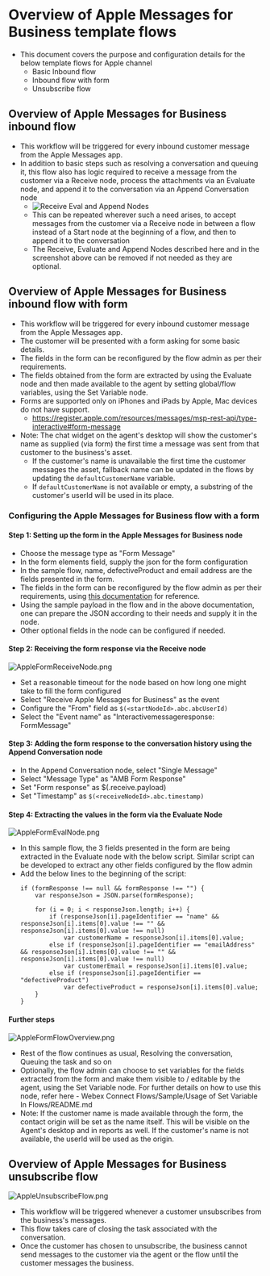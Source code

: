 # Overview of Apple Messages for Business template flows

- This document covers the purpose and configuration details for the below template flows for Apple channel
  - Basic Inbound flow 
  - Inbound flow with form
  - Unsubscribe flow

## Overview of Apple Messages for Business inbound flow

- This workflow will be triggered for every inbound customer message from the Apple Messages app.
- In addition to basic steps such as resolving a conversation and queuing it, this flow also has logic required to receive a message from the customer via a Receive node, process the attachments via an Evaluate node, and append it to the conversation via an Append Conversation node
    - ![Receive Eval and Append Nodes](../../images/AppleReceiveAndAppend.png)
    - This can be repeated wherever such a need arises, to accept messages from the customer via a Receive node in between a flow instead of a Start node at the beginning of a flow, and then to append it to the conversation
    - The Receive, Evaluate and Append Nodes described here and in the screenshot above can be removed if not needed as they are optional.

## Overview of Apple Messages for Business inbound flow with form

- This workflow will be triggered for every inbound customer message from the Apple Messages app.
- The customer will be presented with a form asking for some basic details.
- The fields in the form can be reconfigured by the flow admin as per their requirements.
- The fields obtained from the form are extracted by using the Evaluate node and then made available to the agent by setting global/flow variables, using the Set Variable node.
- Forms are supported only on iPhones and iPads by Apple, Mac devices do not have support.
  - https://register.apple.com/resources/messages/msp-rest-api/type-interactive#form-message
- Note: The chat widget on the agent's desktop will show the customer's name as supplied (via form) the first time a message was sent from that customer to the business's asset.
  - If the customer's name is unavailable the first time the customer messages the asset, fallback name can be updated in the flows by updating the `defaultCustomerName` variable.
  - If `defaultCustomerName` is not available or empty, a substring of the customer's userId will be used in its place.

### Configuring the Apple Messages for Business flow with a form

#### Step 1: Setting up the form in the Apple Messages for Business node

- Choose the message type as "Form Message"
- In the form elements field, supply the json for the form configuration
- In the sample flow, name, defectiveProduct and email address are the fields presented in the form.
- The fields in the form can be reconfigured by the flow admin as per their requirements, using [this documentation](https://register.apple.com/resources/messages/msp-rest-api/type-interactive#form-message) for reference.
- Using the sample payload in the flow and in the above documentation, one can prepare the JSON according to their needs and supply it in the node.
- Other optional fields in the node can be configured if needed.

#### Step 2: Receiving the form response via the Receive node

![AppleFormReceiveNode.png](../../images/AppleFormReceiveNode.png)
- Set a reasonable timeout for the node based on how long one might take to fill the form configured
- Select "Receive Apple Messages for Business" as the event
- Configure the "From" field as ```$(<startNodeId>.abc.abcUserId)```
- Select the "Event name" as "Interactivemessageresponse: FormMessage"

#### Step 3: Adding the form response to the conversation history using the Append Conversation node

- In the Append Conversation node, select "Single Message"
- Select "Message Type" as "AMB Form Response"
- Set "Form response" as $(<receiveNodeId>.receive.payload)
- Set "Timestamp" as ```$(<receiveNodeId>.abc.timestamp)```

#### Step 4: Extracting the values in the form via the Evaluate Node

![AppleFormEvalNode.png](../../images/AppleFormEvalNode.png)
- In this sample flow, the 3 fields presented in the form are being extracted in the Evaluate node with the below script. Similar script can be developed to extract any other fields configured by the flow admin
- Add the below lines to the beginning of the script:
    ```
    if (formResponse !== null && formResponse !== "") {
        var responseJson = JSON.parse(formResponse);

        for (i = 0; i < responseJson.length; i++) {
            if (responseJson[i].pageIdentifier == "name" && responseJson[i].items[0].value !== "" && responseJson[i].items[0].value !== null)
                var customerName = responseJson[i].items[0].value;
            else if (responseJson[i].pageIdentifier == "emailAddress" && responseJson[i].items[0].value !== "" && responseJson[i].items[0].value !== null)
                var customerEmail = responseJson[i].items[0].value;
            else if (responseJson[i].pageIdentifier == "defectiveProduct")
                var defectiveProduct = responseJson[i].items[0].value;
        }
    }
    ```

#### Further steps

![AppleFormFlowOverview.png](../../images/AppleFormFlowOverview.png)
- Rest of the flow continues as usual, Resolving the conversation, Queuing the task and so on
- Optionally, the flow admin can choose to set variables for the fields extracted from the form and make them visible to / editable by the agent, using the Set Variable node. For further details on how to use this node, refer here - Webex Connect Flows/Sample/Usage of Set Variable In Flows/README.md
- Note: If the customer name is made available through the form, the contact origin will be set as the name itself. This will be visible on the Agent's desktop and in reports as well. If the customer's name is not available, the userId will be used as the origin.

## Overview of Apple Messages for Business unsubscribe flow

![AppleUnsubscribeFlow.png](../../images/AppleUnsubscribeFlow.png)

- This workflow will be triggered whenever a customer unsubscribes from the business's messages.
- This flow takes care of closing the task associated with the conversation.
- Once the customer has chosen to unsubscribe, the business cannot send messages to the customer via the agent or the flow until the customer messages the business.
